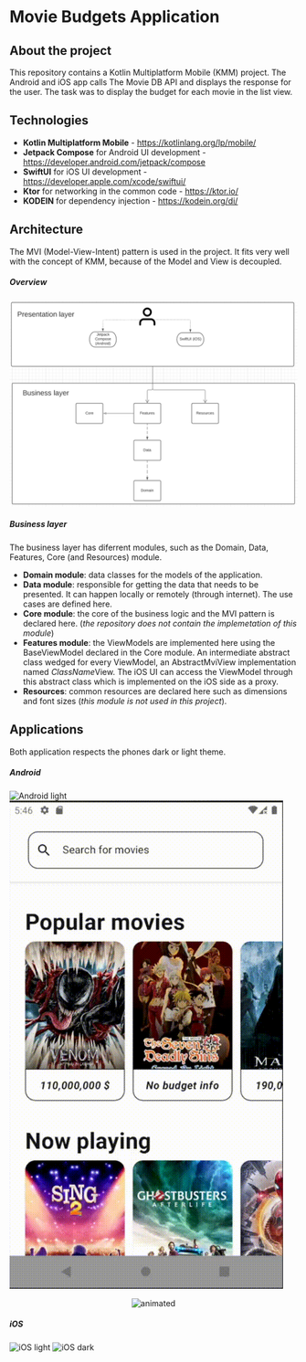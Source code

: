 # Movie Budgets Application

## About the project
This repository contains a Kotlin Multiplatform Mobile (KMM) project. The Android and iOS app calls The Movie DB API and displays the response for the user. The task was to display the budget for each movie in the list view.

## Technologies
- **Kotlin Multiplatform Mobile** - https://kotlinlang.org/lp/mobile/
- **Jetpack Compose** for Android UI development - https://developer.android.com/jetpack/compose
- **SwiftUI** for iOS UI development - https://developer.apple.com/xcode/swiftui/
- **Ktor** for networking in the common code - https://ktor.io/
- **KODEIN** for dependency injection - https://kodein.org/di/

## Architecture
The MVI (Model-View-Intent) pattern is used in the project. It fits very well with the concept of KMM, because of the Model and View is decoupled. 

##### Overview
![Architecture](/architecture.png)

##### Business layer
The business layer has diferrent modules, such as the Domain, Data, Features, Core (and Resources) module.

- **Domain module**: data classes for the models of the application.
- **Data module**: responsible for getting the data that needs to be presented. It can happen locally or remotely (through internet). The use cases are defined here.
- **Core module**: the core of the business logic and the MVI pattern is declared here. (*the repository does not contain the implemetation of this module*)
- **Features module**: the ViewModels are implemented here using the BaseViewModel declared in the Core module. An intermediate abstract class wedged for every ViewModel, an AbstractMviView implementation named *ClassName*View. The iOS UI can access the ViewModel through this abstract class which is implemented on the iOS side as a proxy.
- **Resources**: common resources are declared here such as dimensions and font sizes (*this module is not used in this project*).

## Applications
Both application respects the phones dark or light theme.

##### Android
![Android light](/android_light.gif) 
![Android light search](/android_light_search.gif)

<p align="center">
  <img src="android_dark.gif" alt="animated" />
</p>

##### iOS

![iOS light](/ios_light.gif)
![iOS dark](/ios_dark.gif)
